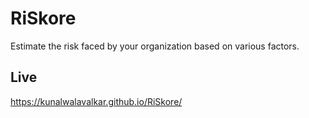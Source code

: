 # RiSkore
Estimate the risk faced by your organization based on various factors.

## Live
https://kunalwalavalkar.github.io/RiSkore/
